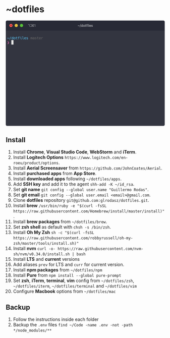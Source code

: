 # ~dotfiles

![iterm](iterm.png)

## Install

1. Install **Chrome**, **Visual Studio Code**, **WebStorm** and **iTerm**.
2. Install **Logitech Options** `https://www.logitech.com/en-roeu/product/options`.
3. Install **Aerial Screensaver** from `https://github.com/JohnCoates/Aerial`.
4. Install **purchased apps** from **App Store**.
5. Install **downloaded apps** following `~/dotfiles/apps`.
6. Add **SSH key** and add it to the agent `shh-add -K ~/id_rsa`.
7. Set **git name** `git config --global user.name "Guillermo Rodas"`.
8. Set **git email** `git config --global user.email <email>@gmail.com`.
9. Clone **dotfiles** repository `git@github.com:glrodasz/dotfiles.git`.
10. Install **brew** `/usr/bin/ruby -e "$(curl -fsSL https://raw.githubusercontent.com/Homebrew/install/master/install)"`.
11. Install **brew packages** from `~/dotfiles/brew`.
12. Set **zsh shell** as default with `chsh -s /bin/zsh`.
13. Install **Oh My Zsh** `sh -c "$(curl -fsSL https://raw.githubusercontent.com/robbyrussell/oh-my-zsh/master/tools/install.sh)"`
14. Install **nvm** `curl -o- https://raw.githubusercontent.com/nvm-sh/nvm/v0.34.0/install.sh | bash`
15. Install **LTS** and **current** versions
16. Add aliases `prev` for LTS and `curr` for current version.
17. Install **npm packages** from `~/dotfiles/npm`
18. Install **Pure** from `npm install --global pure-prompt`
19. Set **zsh**, **iTerm**, **terminal**, **vim** config from `~/dotfiles/zsh`, `~/dotfiles/iterm`, `~/dotfiles/terminal` and `~/dotfiles/vim`
20. Configure **Macbook** options from `~/dotfiles/mac`

## Backup

1. Follow the instructions inside each folder
2. Backup the `.env` files `find ~/Code -name .env -not -path */node_modules/**`
